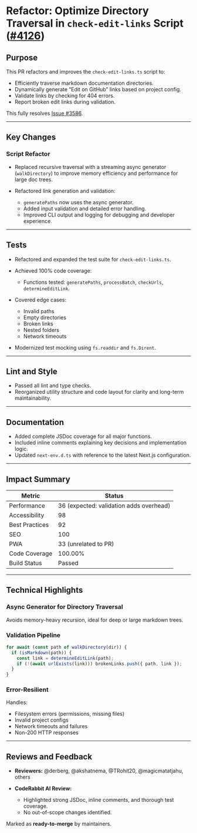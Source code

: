 # Refactor: Optimize Directory Traversal in `check-edit-links` Script ([#4126](https://github.com/asyncapi/website/pull/4126))

## Purpose

This PR refactors and improves the `check-edit-links.ts` script to:

* Efficiently traverse markdown documentation directories.
* Dynamically generate “Edit on GitHub” links based on project config.
* Validate links by checking for 404 errors.
* Report broken edit links during validation.

This fully resolves [Issue #3586](https://github.com/asyncapi/website/issues/3586).

---

## Key Changes

### Script Refactor

* Replaced recursive traversal with a streaming async generator (`walkDirectory`) to improve memory efficiency and performance for large doc trees.
* Refactored link generation and validation:

  * `generatePaths` now uses the async generator.
  * Added input validation and detailed error handling.
  * Improved CLI output and logging for debugging and developer experience.

---

## Tests

* Refactored and expanded the test suite for `check-edit-links.ts`.
* Achieved 100% code coverage:

  * Functions tested: `generatePaths`, `processBatch`, `checkUrls`, `determineEditLink`.
* Covered edge cases:

  * Invalid paths
  * Empty directories
  * Broken links
  * Nested folders
  * Network timeouts
* Modernized test mocking using `fs.readdir` and `fs.Dirent`.

---

## Lint and Style

* Passed all lint and type checks.
* Reorganized utility structure and code layout for clarity and long-term maintainability.

---

## Documentation

* Added complete JSDoc coverage for all major functions.
* Included inline comments explaining key decisions and implementation logic.
* Updated `next-env.d.ts` with reference to the latest Next.js configuration.

---

## Impact Summary

| Metric         | Status                                  |
| -------------- | --------------------------------------- |
| Performance    | 36 (expected: validation adds overhead) |
| Accessibility  | 98                                      |
| Best Practices | 92                                      |
| SEO            | 100                                     |
| PWA            | 33 (unrelated to PR)                    |
| Code Coverage  | 100.00%                                 |
| Build Status   | Passed                                  |

---

## Technical Highlights

### Async Generator for Directory Traversal

Avoids memory-heavy recursion, ideal for deep or large markdown trees.

### Validation Pipeline

```ts
for await (const path of walkDirectory(dir)) {
  if (isMarkdown(path)) {
    const link = determineEditLink(path);
    if (!(await urlExists(link))) brokenLinks.push({ path, link });
  }
}
```

### Error-Resilient

Handles:

* Filesystem errors (permissions, missing files)
* Invalid project configs
* Network timeouts and failures
* Non-200 HTTP responses

---

## Reviews and Feedback

* **Reviewers:** @derberg, @akshatnema, @TRohit20, @magicmatatjahu, others
* **CodeRabbit AI Review:**

  * Highlighted strong JSDoc, inline comments, and thorough test coverage.
  * No out-of-scope changes identified.

Marked as **ready-to-merge** by maintainers.

